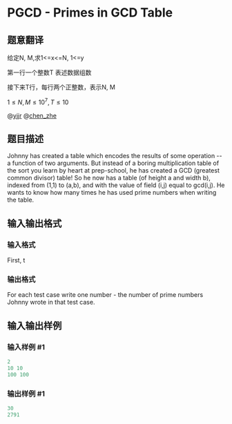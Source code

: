 # PGCD - Primes in GCD Table

## 题意翻译

给定N, M,求1<=x<=N, 1<=y

第一行一个整数T 表述数据组数

接下来T行，每行两个正整数，表示N, M

$1\le N,M\le10^7,T\le 10$

@[yjjr](/space/show?uid=5088) @[chen_zhe](/space/show?uid=8457)

## 题目描述

Johnny has created a table which encodes the results of some operation -- a function of two arguments. But instead of a boring multiplication table of the sort you learn by heart at prep-school, he has created a GCD (greatest common divisor) table! So he now has a table (of height a and width b), indexed from (1,1) to (a,b), and with the value of field (i,j) equal to gcd(i,j). He wants to know how many times he has used prime numbers when writing the table.

## 输入输出格式

### 输入格式

First, t

### 输出格式

For each test case write one number - the number of prime numbers Johnny wrote in that test case.

## 输入输出样例

### 输入样例 #1

```cpp
2
10 10
100 100
```


### 输出样例 #1

```cpp
30
2791
```


